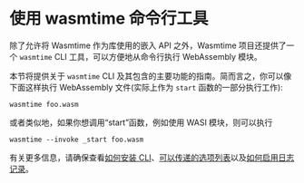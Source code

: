 # 使用 wasmtime 命令行工具

除了允许将 Wasmtime 作为库使用的嵌入 API 之外，Wasmtime 项目还提供了一个 `wasmtime` CLI 工具，可以方便地从命令行执行 WebAssembly 模块。

本节将提供关于 `wasmtime` CLI 及其包含的主要功能的指南。简而言之，你可以像下面这样执行 WebAssembly 文件(实际上作为 `start` 函数的一部分执行工作):

```shell
wasmtime foo.wasm
```

或者类似地，如果你想调用“start”函数，例如使用 WASI 模块，则可以执行

```shell
wasmtime --invoke _start foo.wasm
```

有关更多信息，请确保查看[如何安装 CLI](#使用-wasmtime-命令行工具)、[可以传递的选项列表](#使用-wasmtime-命令行工具)以及[如何启用日志记录](#使用-wasmtime-命令行工具)。

